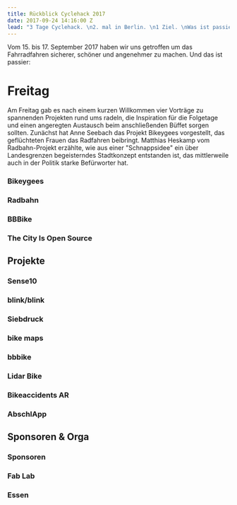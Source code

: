 ```yaml
---
title: Rückblick Cyclehack 2017
date: 2017-09-24 14:16:00 Z
lead: "3 Tage Cyclehack. \n2. mal in Berlin. \n1 Ziel. \nWas ist passiert?"
---
```


Vom 15. bis 17. September 2017 haben wir uns getroffen um das Fahrradfahren sicherer, schöner und angenehmer zu machen. Und das ist passier:

# Freitag
Am Freitag gab es nach einem kurzen Willkommen vier Vorträge zu spannenden Projekten rund ums radeln, die Inspiration für die Folgetage und einen angeregten Austausch beim anschließenden Büffet sorgen sollten.
Zunächst hat Anne Seebach das Projekt Bikeygees vorgestellt, das geflüchteten Frauen das Radfahren beibringt.
Matthias Heskamp vom Radbahn-Projekt erzählte, wie aus einer "Schnappsidee" ein über Landesgrenzen begeisterndes Stadtkonzept entstanden ist, das mittlerweile auch in der Politik starke Befürworter hat.
 
### Bikeygees
### Radbahn
### BBBike
### The City Is Open Source

## Projekte

### Sense10
### blink/blink
### Siebdruck
### bike maps
### bbbike
### Lidar Bike
### Bikeaccidents AR
### AbschlApp

## Sponsoren & Orga
### Sponsoren
### Fab Lab
### Essen

